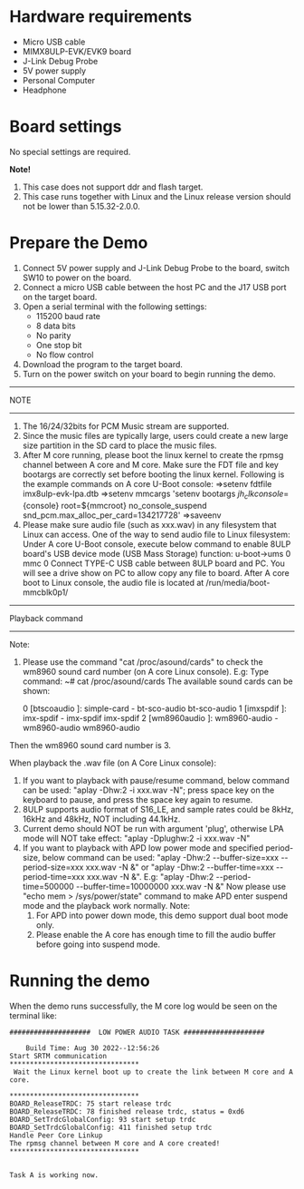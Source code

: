 Hardware requirements
=====================
- Micro USB cable
- MIMX8ULP-EVK/EVK9 board
- J-Link Debug Probe
- 5V power supply
- Personal Computer
- Headphone

Board settings
============ 
No special settings are required.

**Note!**
1.  This case does not support ddr and flash target. 
2.  This case runs together with Linux and the Linux release version should not be lower than 5.15.32-2.0.0.

Prepare the Demo
================
1.  Connect 5V power supply and J-Link Debug Probe to the board, switch SW10 to power on the board.
2.  Connect a micro USB cable between the host PC and the J17 USB port on the target board.
3.  Open a serial terminal with the following settings:
    - 115200 baud rate
    - 8 data bits
    - No parity
    - One stop bit
    - No flow control
4.  Download the program to the target board.
5.  Turn on the power switch on your board to begin running the demo.

******************
NOTE
******************
1.  The 16/24/32bits for PCM Music stream are supported.
2.  Since the music files are typically large, users could create a new large size partition in the SD card to place the music files.
3.  After M core running, please boot the linux kernel to create the rpmsg channel between A core and M core.
    Make sure the FDT file and key bootargs are correctly set before booting the linux kernel. Following is the example commands on A core U-Boot console:
      =>setenv fdtfile imx8ulp-evk-lpa.dtb
      =>setenv mmcargs 'setenv bootargs ${jh_clk} console=${console} root=${mmcroot} no_console_suspend snd_pcm.max_alloc_per_card=134217728'
      =>saveenv
4.  Please make sure audio file (such as xxx.wav) in any filesystem that Linux can access.
    One of the way to send audio file to Linux filesystem:
    Under A core U-Boot console, execute below command to enable 8ULP board's USB device mode (USB Mass Storage) function:
      u-boot->ums 0 mmc 0
    Connect TYPE-C USB cable between 8ULP board and PC. You will see a drive show on PC to allow copy any file to board.
    After A core boot to Linux console, the audio file is located at /run/media/boot-mmcblk0p1/

******************
Playback command
******************
Note:
1. Please use the command "cat /proc/asound/cards" to check the wm8960 sound card number (on A core Linux console).
E.g: Type command:
        ~# cat /proc/asound/cards
     The available sound cards can be shown:

     0 [btscoaudio     ]: simple-card - bt-sco-audio
                          bt-sco-audio
     1 [imxspdif       ]: imx-spdif - imx-spdif
                          imx-spdif
     2 [wm8960audio    ]: wm8960-audio - wm8960-audio
                          wm8960-audio

Then the wm8960 sound card number is 3.

When playback the .wav file (on A Core Linux console):
1.  If you want to playback with pause/resume command, below command can be used:
      "aplay -Dhw:2 -i xxx.wav -N";
    press space key on the keyboard to pause, and press the space key again to resume.
2.  8ULP supports audio format of S16_LE, and sample rates could be 8kHz, 16kHz and 48kHz, NOT including 44.1kHz.
3.  Current demo should NOT be run with argument 'plug', otherwise LPA mode will NOT take effect:
      "aplay -Dplughw:2 -i xxx.wav -N"
4.  If you want to playback with APD low power mode and specified period-size, below command can be used:
      "aplay -Dhw:2 --buffer-size=xxx --period-size=xxx xxx.wav -N &" or
      "aplay -Dhw:2 --buffer-time=xxx --period-time=xxx xxx.wav -N &".
    E.g: "aplay -Dhw:2 --period-time=500000 --buffer-time=10000000 xxx.wav -N &"
    Now please use "echo mem > /sys/power/state" command to make APD enter suspend mode and the playback work normally.
    Note:
	 1. For APD into power down mode, this demo support dual boot mode only.
	 2. Please enable the A core has enough time to fill the audio buffer before going into suspend mode.

Running the demo
===============
When the demo runs successfully, the M core log would be seen on the terminal like:
~~~~~~~~~~~~~~~~~~~~~~~~~~~~~~~~~~~~~~~~~~~~~~~~~~~~~~~~~~~~~~~~~~~~~~
####################  LOW POWER AUDIO TASK ####################

    Build Time: Aug 30 2022--12:56:26
Start SRTM communication
********************************
 Wait the Linux kernel boot up to create the link between M core and A core.

********************************
BOARD_ReleaseTRDC: 75 start release trdc
BOARD_ReleaseTRDC: 78 finished release trdc, status = 0xd6
BOARD_SetTrdcGlobalConfig: 93 start setup trdc
BOARD_SetTrdcGlobalConfig: 411 finished setup trdc
Handle Peer Core Linkup
The rpmsg channel between M core and A core created!
********************************


Task A is working now.



